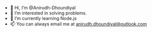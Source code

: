 - 👋 Hi, I’m @Anirudh-Dhoundiyal
- 👀 I’m interested in solving problems.
- 🌱 I’m currently learning Node.js
- 📫 You can always email me at anirudh.dhoundiyal@outlook.com

<!---
Anirudh-Dhoundiyal/Anirudh-Dhoundiyal is a ✨ special ✨ repository because its `README.md` (this file) appears on your GitHub profile.
You can click the Preview link to take a look at your changes.
--->
